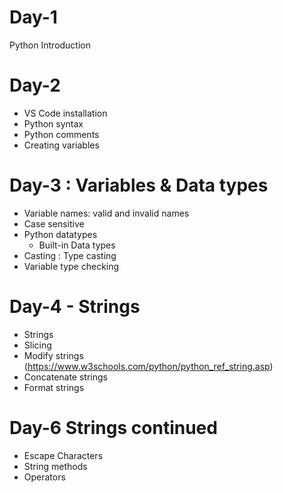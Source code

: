 # Day-1
Python Introduction

# Day-2
- VS Code installation
- Python syntax
- Python comments
- Creating variables

# Day-3 : Variables & Data types
- Variable names: valid and invalid names
- Case sensitive
- Python datatypes
    - Built-in Data types
- Casting : Type casting
- Variable type checking

# Day-4 - Strings
- Strings
- Slicing
- Modify strings (https://www.w3schools.com/python/python_ref_string.asp)
- Concatenate strings
- Format strings

# Day-6 Strings continued
- Escape Characters
- String methods
- Operators



